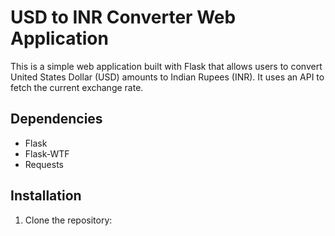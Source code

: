 # USD to INR Converter Web Application

This is a simple web application built with Flask that allows users to convert United States Dollar (USD) amounts to Indian Rupees (INR). It uses an API to fetch the current exchange rate.

## Dependencies
- Flask
- Flask-WTF
- Requests

## Installation
1. Clone the repository:
